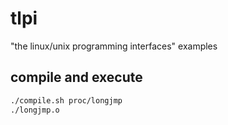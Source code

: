 # tlpi
"the linux/unix programming interfaces" examples

## compile and execute

```sh
./compile.sh proc/longjmp
./longjmp.o
```

